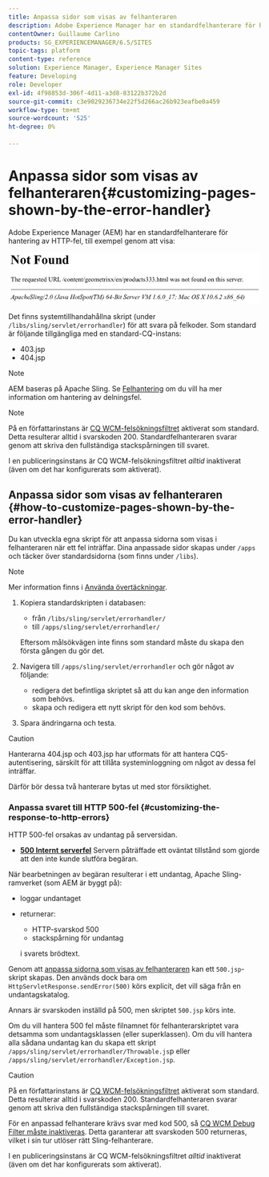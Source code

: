 ```yaml
---
title: Anpassa sidor som visas av felhanteraren
description: Adobe Experience Manager har en standardfelhanterare för hantering av HTTP-fel.
contentOwner: Guillaume Carlino
products: SG_EXPERIENCEMANAGER/6.5/SITES
topic-tags: platform
content-type: reference
solution: Experience Manager, Experience Manager Sites
feature: Developing
role: Developer
exl-id: 4f98853d-306f-4d11-a3d8-83122b372b2d
source-git-commit: c3e9029236734e22f5d266ac26b923eafbe0a459
workflow-type: tm+mt
source-wordcount: '525'
ht-degree: 0%

---
```


# Anpassa sidor som visas av felhanteraren{#customizing-pages-shown-by-the-error-handler}

Adobe Experience Manager (AEM) har en standardfelhanterare för hantering av HTTP-fel, till exempel genom att visa:

![chlimage_1-67](assets/chlimage_1-67a.png)

Det finns systemtillhandahållna skript (under `/libs/sling/servlet/errorhandler`) för att svara på felkoder. Som standard är följande tillgängliga med en standard-CQ-instans:

* 403.jsp
* 404.jsp

>[!NOTE]
>
>AEM baseras på Apache Sling. Se [Felhantering](https://sling.apache.org/documentation/the-sling-engine/errorhandling.html) om du vill ha mer information om hantering av delningsfel.

>[!NOTE]
>
>På en författarinstans är [CQ WCM-felsökningsfiltret](/help/sites-deploying/osgi-configuration-settings.md) aktiverat som standard. Detta resulterar alltid i svarskoden 200. Standardfelhanteraren svarar genom att skriva den fullständiga stackspårningen till svaret.
>
>I en publiceringsinstans är CQ WCM-felsökningsfiltret *alltid* inaktiverat (även om det har konfigurerats som aktiverat).

## Anpassa sidor som visas av felhanteraren {#how-to-customize-pages-shown-by-the-error-handler}

Du kan utveckla egna skript för att anpassa sidorna som visas i felhanteraren när ett fel inträffar. Dina anpassade sidor skapas under `/apps` och täcker över standardsidorna (som finns under `/libs`).

>[!NOTE]
>
>Mer information finns i [Använda övertäckningar](/help/sites-developing/overlays.md).

1. Kopiera standardskripten i databasen:

   * från `/libs/sling/servlet/errorhandler/`
   * till `/apps/sling/servlet/errorhandler/`

   Eftersom målsökvägen inte finns som standard måste du skapa den första gången du gör det.

1. Navigera till `/apps/sling/servlet/errorhandler` och gör något av följande:

   * redigera det befintliga skriptet så att du kan ange den information som behövs.
   * skapa och redigera ett nytt skript för den kod som behövs.

1. Spara ändringarna och testa.

>[!CAUTION]
>
>Hanterarna 404.jsp och 403.jsp har utformats för att hantera CQ5-autentisering, särskilt för att tillåta systeminloggning om något av dessa fel inträffar.
>
>Därför bör dessa två hanterare bytas ut med stor försiktighet.

### Anpassa svaret till HTTP 500-fel {#customizing-the-response-to-http-errors}

HTTP 500-fel orsakas av undantag på serversidan.

* **[500 Internt serverfel](https://www.w3.org/Protocols/rfc2616/rfc2616-sec10.html)**
Servern påträffade ett oväntat tillstånd som gjorde att den inte kunde slutföra begäran.

När bearbetningen av begäran resulterar i ett undantag, Apache Sling-ramverket (som AEM är byggt på):

* loggar undantaget
* returnerar:

   * HTTP-svarskod 500
   * stackspårning för undantag

  i svarets brödtext.

Genom att [anpassa sidorna som visas av felhanteraren](#how-to-customize-pages-shown-by-the-error-handler) kan ett `500.jsp`-skript skapas. Den används dock bara om `HttpServletResponse.sendError(500)` körs explicit, det vill säga från en undantagskatalog.

Annars är svarskoden inställd på 500, men skriptet `500.jsp` körs inte.

Om du vill hantera 500 fel måste filnamnet för felhanterarskriptet vara detsamma som undantagsklassen (eller superklassen). Om du vill hantera alla sådana undantag kan du skapa ett skript `/apps/sling/servlet/errorhandler/Throwable.js`p eller `/apps/sling/servlet/errorhandler/Exception.jsp`.

>[!CAUTION]
>
>På en författarinstans är [CQ WCM-felsökningsfiltret](/help/sites-deploying/osgi-configuration-settings.md) aktiverat som standard. Detta resulterar alltid i svarskoden 200. Standardfelhanteraren svarar genom att skriva den fullständiga stackspårningen till svaret.
>
>För en anpassad felhanterare krävs svar med kod 500, så [CQ WCM Debug Filter måste inaktiveras](/help/sites-deploying/osgi-configuration-settings.md). Detta garanterar att svarskoden 500 returneras, vilket i sin tur utlöser rätt Sling-felhanterare.
>
>I en publiceringsinstans är CQ WCM-felsökningsfiltret *alltid* inaktiverat (även om det har konfigurerats som aktiverat).
